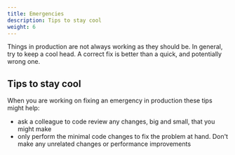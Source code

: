 ```yaml
---
title: Emergencies
description: Tips to stay cool
weight: 6
---
```


Things in production are not always working as they should be. In general, try to keep a cool head. A correct fix is better than a quick, and potentially wrong one.

## Tips to stay cool

When you are working on fixing an emergency in production these tips might help:

- ask a colleague to code review any changes, big and small, that you might make
- only perform the minimal code changes to fix the problem at hand. Don't make any unrelated changes or performance improvements
